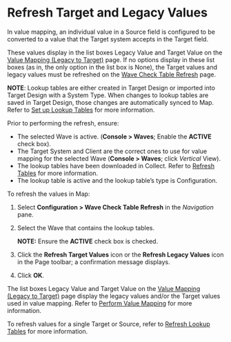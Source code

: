 # Refresh Target and Legacy Values

In value mapping, an individual value in a Source field is configured to
be converted to a value that the Target system accepts in the Target
field.

These values display in the list boxes Legacy Value and Target Value on
the [Value Mapping (Legacy to
Target)](../Page_Desc/Value_Mapping_Legacy_to_Target_H.htm) page. If no
options display in these list boxes (as in, the only option in the list
box is None), the Target values and legacy values must be refreshed on
the [Wave Check Table
Refresh](../Page_Desc/Wave_Lookup_Table_Refresh.htm) page.

<span style="font-weight: bold;">NOTE</span>: Lookup tables are either
created in Target Design or imported into Target Design with a System
Type. When changes to lookup tables are saved in Target Design, those
changes are automatically synced to Map. Refer to [Set up Lookup
Tables](../../Design/Use_Cases/Set_up_Lookup_Tables.htm) for more
information.

Prior to performing the refresh, ensure:

  - The selected Wave is active.
    (<span style="font-weight: bold;">Console \> Waves</span>; Enable
    the <span style="font-weight: bold;">ACTIVE</span> check box).
  - The Target System and Client are the correct ones to use for value
    mapping for the selected Wave
    (<span style="font-weight: bold;">Console \> Waves</span>; click
    <span style="font-style: italic;">Vertical</span> View).
  - The lookup tables have been downloaded in Collect. Refer to [Refresh
    Tables](../../../Platform/Collect/Use_Cases/Refresh_Tables.htm) for
    more information.
  - The lookup table is active and the lookup table’s type is
    Configuration.

To refresh the values in Map:

1.  Select <span style="font-weight: bold;">Configuration \> Wave Check
    Table Refresh</span> in the
    <span style="font-style: italic;">Navigation</span> pane.

2.  Select the Wave that contains the lookup tables.
    
    **NOTE:** Ensure the <span style="font-weight: bold;">ACTIVE</span>
    check box is checked.

3.  Click the <span style="font-weight: bold;">Refresh Target
    Values</span> icon or the <span style="font-weight: bold;">Refresh
    Legacy Values</span> icon in the Page toolbar; a confirmation
    message displays.

4.  Click <span style="font-weight: bold;">OK</span>.

The list boxes Legacy Value and Target Value on the [Value Mapping
(Legacy to Target)](../Page_Desc/Value_Mapping_Legacy_to_Target_H.htm)
page display the legacy values and/or the Target values used in value
mapping. Refer to [Perform Value
Mapping](Perform_Value_Mapping_Overview.htm) for more information.

To refresh values for a single Target or Source, refer to [Refresh
Lookup Tables](Refresh_Lookup_Tbls.htm) for more information.
